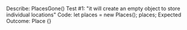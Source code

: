 Describe: PlacesGone()
Test #1: "it will create an empty object to store individual locations"
Code: 
let places = new Places();
places;
Expected Outcome: Place {}
